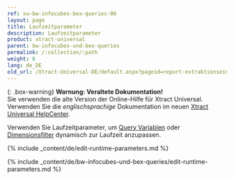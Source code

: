 ```yaml
---
ref: xu-bw-infocubes-bex-queries-06
layout: page
title: Laufzeitparameter
description: Laufzeitparameter
product: xtract-universal
parent: bw-infocubes-und-bex-queries
permalink: /:collection/:path
weight: 6
lang: de_DE
old_url: /Xtract-Universal-DE/default.aspx?pageid=report-extraktionseinstellungen
---
```


{: .box-warning}
**Warnung: Veraltete Dokumentation!** <br>
Sie verwenden die alte Version der Online-Hilfe für Xtract Universal.<br>
Verwenden Sie die *englischsprachige* Dokumentation im neuen [Xtract Universal HelpCenter](https://helpcenter.theobald-software.com/xtract-universal/documentation/introduction/).

Verwenden Sie Laufzeitparameter, um [Query Variablen](./variablen) oder [Dimensionsfilter](./eine-bw-cube-quelle-definieren#einstellen-eines-dimensionsfilters) dynamisch zur Laufzeit anzupassen.


{% include _content/de/edit-runtime-parameters.md %}

{% include _content/de/bw-infocubes-und-bex-queries/edit-runtime-parameters.md %}
